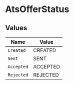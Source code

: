 # AtsOfferStatus


## Values

| Name       | Value      |
| ---------- | ---------- |
| `Created`  | CREATED    |
| `Sent`     | SENT       |
| `Accepted` | ACCEPTED   |
| `Rejected` | REJECTED   |